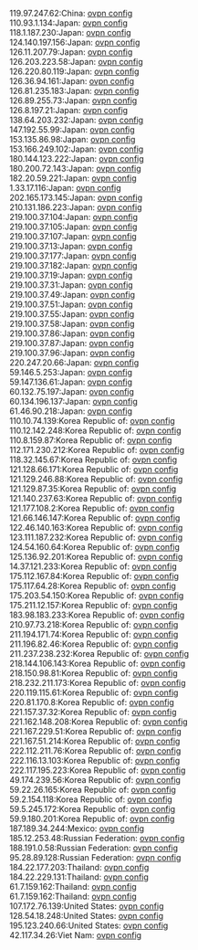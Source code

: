 119.97.247.62:China: [ovpn config](vpn/119_97_247_62.ovpn)  
110.93.1.134:Japan: [ovpn config](vpn/110_93_1_134.ovpn)  
118.1.187.230:Japan: [ovpn config](vpn/118_1_187_230.ovpn)  
124.140.197.156:Japan: [ovpn config](vpn/124_140_197_156.ovpn)  
126.11.207.79:Japan: [ovpn config](vpn/126_11_207_79.ovpn)  
126.203.223.58:Japan: [ovpn config](vpn/126_203_223_58.ovpn)  
126.220.80.119:Japan: [ovpn config](vpn/126_220_80_119.ovpn)  
126.36.94.161:Japan: [ovpn config](vpn/126_36_94_161.ovpn)  
126.81.235.183:Japan: [ovpn config](vpn/126_81_235_183.ovpn)  
126.89.255.73:Japan: [ovpn config](vpn/126_89_255_73.ovpn)  
126.8.197.21:Japan: [ovpn config](vpn/126_8_197_21.ovpn)  
138.64.203.232:Japan: [ovpn config](vpn/138_64_203_232.ovpn)  
147.192.55.99:Japan: [ovpn config](vpn/147_192_55_99.ovpn)  
153.135.86.98:Japan: [ovpn config](vpn/153_135_86_98.ovpn)  
153.166.249.102:Japan: [ovpn config](vpn/153_166_249_102.ovpn)  
180.144.123.222:Japan: [ovpn config](vpn/180_144_123_222.ovpn)  
180.200.72.143:Japan: [ovpn config](vpn/180_200_72_143.ovpn)  
182.20.59.221:Japan: [ovpn config](vpn/182_20_59_221.ovpn)  
1.33.17.116:Japan: [ovpn config](vpn/1_33_17_116.ovpn)  
202.165.173.145:Japan: [ovpn config](vpn/202_165_173_145.ovpn)  
210.131.186.223:Japan: [ovpn config](vpn/210_131_186_223.ovpn)  
219.100.37.104:Japan: [ovpn config](vpn/219_100_37_104.ovpn)  
219.100.37.105:Japan: [ovpn config](vpn/219_100_37_105.ovpn)  
219.100.37.107:Japan: [ovpn config](vpn/219_100_37_107.ovpn)  
219.100.37.13:Japan: [ovpn config](vpn/219_100_37_13.ovpn)  
219.100.37.177:Japan: [ovpn config](vpn/219_100_37_177.ovpn)  
219.100.37.182:Japan: [ovpn config](vpn/219_100_37_182.ovpn)  
219.100.37.19:Japan: [ovpn config](vpn/219_100_37_19.ovpn)  
219.100.37.31:Japan: [ovpn config](vpn/219_100_37_31.ovpn)  
219.100.37.49:Japan: [ovpn config](vpn/219_100_37_49.ovpn)  
219.100.37.51:Japan: [ovpn config](vpn/219_100_37_51.ovpn)  
219.100.37.55:Japan: [ovpn config](vpn/219_100_37_55.ovpn)  
219.100.37.58:Japan: [ovpn config](vpn/219_100_37_58.ovpn)  
219.100.37.86:Japan: [ovpn config](vpn/219_100_37_86.ovpn)  
219.100.37.87:Japan: [ovpn config](vpn/219_100_37_87.ovpn)  
219.100.37.96:Japan: [ovpn config](vpn/219_100_37_96.ovpn)  
220.247.20.66:Japan: [ovpn config](vpn/220_247_20_66.ovpn)  
59.146.5.253:Japan: [ovpn config](vpn/59_146_5_253.ovpn)  
59.147.136.61:Japan: [ovpn config](vpn/59_147_136_61.ovpn)  
60.132.75.197:Japan: [ovpn config](vpn/60_132_75_197.ovpn)  
60.134.196.137:Japan: [ovpn config](vpn/60_134_196_137.ovpn)  
61.46.90.218:Japan: [ovpn config](vpn/61_46_90_218.ovpn)  
110.10.74.139:Korea Republic of: [ovpn config](vpn/110_10_74_139.ovpn)  
110.12.142.248:Korea Republic of: [ovpn config](vpn/110_12_142_248.ovpn)  
110.8.159.87:Korea Republic of: [ovpn config](vpn/110_8_159_87.ovpn)  
112.171.230.212:Korea Republic of: [ovpn config](vpn/112_171_230_212.ovpn)  
118.32.145.67:Korea Republic of: [ovpn config](vpn/118_32_145_67.ovpn)  
121.128.66.171:Korea Republic of: [ovpn config](vpn/121_128_66_171.ovpn)  
121.129.246.88:Korea Republic of: [ovpn config](vpn/121_129_246_88.ovpn)  
121.129.87.35:Korea Republic of: [ovpn config](vpn/121_129_87_35.ovpn)  
121.140.237.63:Korea Republic of: [ovpn config](vpn/121_140_237_63.ovpn)  
121.177.108.2:Korea Republic of: [ovpn config](vpn/121_177_108_2.ovpn)  
121.66.146.147:Korea Republic of: [ovpn config](vpn/121_66_146_147.ovpn)  
122.46.140.163:Korea Republic of: [ovpn config](vpn/122_46_140_163.ovpn)  
123.111.187.232:Korea Republic of: [ovpn config](vpn/123_111_187_232.ovpn)  
124.54.160.64:Korea Republic of: [ovpn config](vpn/124_54_160_64.ovpn)  
125.136.92.201:Korea Republic of: [ovpn config](vpn/125_136_92_201.ovpn)  
14.37.121.233:Korea Republic of: [ovpn config](vpn/14_37_121_233.ovpn)  
175.112.167.84:Korea Republic of: [ovpn config](vpn/175_112_167_84.ovpn)  
175.117.64.28:Korea Republic of: [ovpn config](vpn/175_117_64_28.ovpn)  
175.203.54.150:Korea Republic of: [ovpn config](vpn/175_203_54_150.ovpn)  
175.211.12.157:Korea Republic of: [ovpn config](vpn/175_211_12_157.ovpn)  
183.98.183.233:Korea Republic of: [ovpn config](vpn/183_98_183_233.ovpn)  
210.97.73.218:Korea Republic of: [ovpn config](vpn/210_97_73_218.ovpn)  
211.194.171.74:Korea Republic of: [ovpn config](vpn/211_194_171_74.ovpn)  
211.196.82.46:Korea Republic of: [ovpn config](vpn/211_196_82_46.ovpn)  
211.237.238.232:Korea Republic of: [ovpn config](vpn/211_237_238_232.ovpn)  
218.144.106.143:Korea Republic of: [ovpn config](vpn/218_144_106_143.ovpn)  
218.150.98.81:Korea Republic of: [ovpn config](vpn/218_150_98_81.ovpn)  
218.232.211.173:Korea Republic of: [ovpn config](vpn/218_232_211_173.ovpn)  
220.119.115.61:Korea Republic of: [ovpn config](vpn/220_119_115_61.ovpn)  
220.81.170.8:Korea Republic of: [ovpn config](vpn/220_81_170_8.ovpn)  
221.157.37.32:Korea Republic of: [ovpn config](vpn/221_157_37_32.ovpn)  
221.162.148.208:Korea Republic of: [ovpn config](vpn/221_162_148_208.ovpn)  
221.167.229.51:Korea Republic of: [ovpn config](vpn/221_167_229_51.ovpn)  
221.167.51.214:Korea Republic of: [ovpn config](vpn/221_167_51_214.ovpn)  
222.112.211.76:Korea Republic of: [ovpn config](vpn/222_112_211_76.ovpn)  
222.116.13.103:Korea Republic of: [ovpn config](vpn/222_116_13_103.ovpn)  
222.117.195.223:Korea Republic of: [ovpn config](vpn/222_117_195_223.ovpn)  
49.174.239.56:Korea Republic of: [ovpn config](vpn/49_174_239_56.ovpn)  
59.22.26.165:Korea Republic of: [ovpn config](vpn/59_22_26_165.ovpn)  
59.2.154.118:Korea Republic of: [ovpn config](vpn/59_2_154_118.ovpn)  
59.5.245.172:Korea Republic of: [ovpn config](vpn/59_5_245_172.ovpn)  
59.9.180.201:Korea Republic of: [ovpn config](vpn/59_9_180_201.ovpn)  
187.189.34.244:Mexico: [ovpn config](vpn/187_189_34_244.ovpn)  
185.12.253.48:Russian Federation: [ovpn config](vpn/185_12_253_48.ovpn)  
188.191.0.58:Russian Federation: [ovpn config](vpn/188_191_0_58.ovpn)  
95.28.89.128:Russian Federation: [ovpn config](vpn/95_28_89_128.ovpn)  
184.22.177.203:Thailand: [ovpn config](vpn/184_22_177_203.ovpn)  
184.22.229.131:Thailand: [ovpn config](vpn/184_22_229_131.ovpn)  
61.7.159.162:Thailand: [ovpn config](vpn/61_7_159_162.ovpn)  
61.7.159.162:Thailand: [ovpn config](vpn/61_7_159_162.ovpn)  
107.172.76.139:United States: [ovpn config](vpn/107_172_76_139.ovpn)  
128.54.18.248:United States: [ovpn config](vpn/128_54_18_248.ovpn)  
195.123.240.66:United States: [ovpn config](vpn/195_123_240_66.ovpn)  
42.117.34.26:Viet Nam: [ovpn config](vpn/42_117_34_26.ovpn)  
